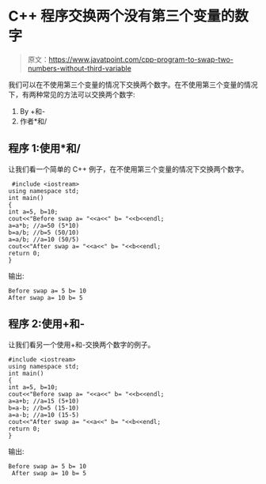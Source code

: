 # C++ 程序交换两个没有第三个变量的数字

> 原文：<https://www.javatpoint.com/cpp-program-to-swap-two-numbers-without-third-variable>

我们可以在不使用第三个变量的情况下交换两个数字。在不使用第三个变量的情况下，有两种常见的方法可以交换两个数字:

1.  By +和-
2.  作者*和/

## 程序 1:使用*和/

让我们看一个简单的 C++ 例子，在不使用第三个变量的情况下交换两个数字。

```
 #include <iostream>
using namespace std;
int main()
{
int a=5, b=10;    
cout<<"Before swap a= "<<a<<" b= "<<b<<endl;    
a=a*b; //a=50 (5*10)  
b=a/b; //b=5 (50/10)  
a=a/b; //a=10 (50/5)  
cout<<"After swap a= "<<a<<" b= "<<b<<endl;    
return 0;
}

```

输出:

```
Before swap a= 5 b= 10     
After swap a= 10 b= 5

```

## 程序 2:使用+和-

让我们看另一个使用+和-交换两个数字的例子。

```
#include <iostream>
using namespace std;
int main()
{
int a=5, b=10;    
cout<<"Before swap a= "<<a<<" b= "<<b<<endl;    
a=a+b; //a=15 (5+10)  
b=a-b; //b=5 (15-10)  
a=a-b; //a=10 (15-5)  
cout<<"After swap a= "<<a<<" b= "<<b<<endl;    
return 0;
}

```

输出:

```
Before swap a= 5 b= 10  
 After swap a= 10 b= 5

```